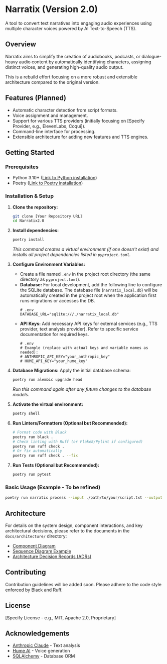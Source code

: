 # Narratix (Version 2.0)

A tool to convert text narratives into engaging audio experiences using multiple character voices powered by AI Text-to-Speech (TTS).

## Overview

Narratix aims to simplify the creation of audiobooks, podcasts, or dialogue-heavy audio content by automatically identifying characters, assigning distinct voices, and generating high-quality audio output.

This is a rebuild effort focusing on a more robust and extensible architecture compared to the original version.

## Features (Planned)

*   Automatic character detection from script formats.
*   Voice assignment and management.
*   Support for various TTS providers (initially focusing on [Specify Provider, e.g., ElevenLabs, Coqui]).
*   Command-line interface for processing.
*   Extensible architecture for adding new features and TTS engines.

## Getting Started

### Prerequisites

*   Python 3.10+ ([Link to Python installation](https://www.python.org/downloads/))
*   Poetry ([Link to Poetry installation](https://python-poetry.org/docs/#installation))

### Installation & Setup

1.  **Clone the repository:**
    ```bash
    git clone [Your Repository URL]
    cd Narratix2.0
    ```

2.  **Install dependencies:**
    ```bash
    poetry install
    ```
    *This command creates a virtual environment (if one doesn't exist) and installs all project dependencies listed in `pyproject.toml`.*

3.  **Configure Environment Variables:**
    *   Create a file named `.env` in the project root directory (the same directory as `pyproject.toml`).
    *   **Database:** For local development, add the following line to configure the SQLite database. The database file (`narratix_local.db`) will be automatically created in the project root when the application first runs migrations or accesses the DB.
        ```dotenv
        # .env
        DATABASE_URL="sqlite:///./narratix_local.db"
        ```
    *   **API Keys:** Add necessary API keys for external services (e.g., TTS provider, text analysis provider). Refer to specific service documentation for required keys.
        ```dotenv
        # .env
        # Example (replace with actual keys and variable names as needed):
        # ANTHROPIC_API_KEY="your_anthropic_key"
        # HUME_API_KEY="your_hume_key"
        ```

4.  **Database Migrations:** Apply the initial database schema:
    ```bash
    poetry run alembic upgrade head
    ```
    *Run this command again after any future changes to the database models.*

5.  **Activate the virtual environment:**
    ```bash
    poetry shell
    ```

6.  **Run Linters/Formatters (Optional but Recommended):**
    ```bash
    # Format code with Black
    poetry run black .
    # Check linting with Ruff (or Flake8/Pylint if configured)
    poetry run ruff check .
    # Or fix automatically
    poetry run ruff check . --fix
    ```

7.  **Run Tests (Optional but Recommended):**
    ```bash
    poetry run pytest
    ```

### Basic Usage (Example - To be refined)

```bash
poetry run narratix process --input ./path/to/your/script.txt --output ./output/audio.mp3
```

## Architecture

For details on the system design, component interactions, and key architectural decisions, please refer to the documents in the `docs/architecture/` directory:

*   [Component Diagram](./docs/architecture/component_diagram.md)
*   [Sequence Diagram Example](./docs/architecture/sequence_diagram_example.md)
*   [Architecture Decision Records (ADRs)](./docs/architecture/decisions.md)

## Contributing

Contribution guidelines will be added soon. Please adhere to the code style enforced by Black and Ruff.

## License

[Specify License - e.g., MIT, Apache 2.0, Proprietary]

## Acknowledgements

- [Anthropic Claude](https://www.anthropic.com/) - Text analysis
- [Hume AI](https://hume.ai/) - Voice generation
- [SQLAlchemy](https://www.sqlalchemy.org/) - Database ORM 